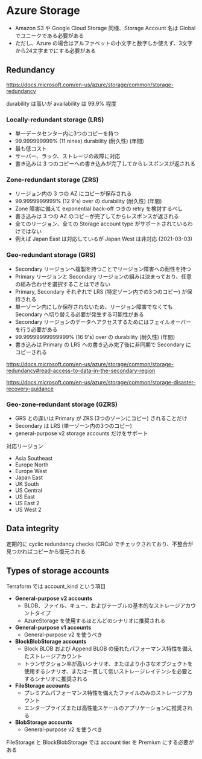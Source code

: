 # Azure Storage

- Amazon S3 や Google Cloud Storage 同様、Storage Account 名は Global でユニークである必要がある
- ただし、Azure の場合はアルファベットの小文字と数字しか使えず、3文字から24文字までにする必要がある

## Redundancy

https://docs.microsoft.com/en-us/azure/storage/common/storage-redundancy

durability は高いが availability は 99.9% 程度

### Locally-redundant storage (LRS)

- 単一データセンター内に3つのコピーを持つ
- 99.999999999% (11 nines) durability (耐久性) (年間)
- 最も低コスト
- サーバー、ラック、ストレージの故障に対応
- 書き込みは 3 つのコピーへの書き込みが完了してからレスポンスが返される

### Zone-redundant storage (ZRS)

- リージョン内の 3 つの AZ にコピーが保存される
- 99.9999999999% (12 9's) over の durability (耐久性) (年間)
- Zone 障害に備えて exponential back-off つきの retry を検討するべし
- 書き込みは 3 つの AZ のコピーが完了してからレスポンスが返される
- 全てのリージョン、全ての Storage account type がサポートされているわけではない
- 例えば Japan East は対応しているが Japan West は非対応 (2021-03-03)

### Geo-redundant storage (GRS)

- Secondary リージョンへ複製を持つことでリージョン障害への耐性を持つ
- Primary リージョンと Secondary リージョンの組みは決まっており、任意の組み合わせを選択することはできない
- Primary, Secondary それぞれで LRS (特定ゾーン内での3つのコピー) が保持される
- 単一ゾーン内にしか保存されないため、リージョン障害でなくても Secondary へ切り替える必要が発生する可能性がある
- Secondary リージョンのデータへアクセスするためにはフェイルオーバーを行う必要がある
- 99.99999999999999% (16 9's) over の durability (耐久性) (年間)
- 書き込みは Primary の LRS への書き込み完了後に非同期で Secondary にコピーされる

https://docs.microsoft.com/en-us/azure/storage/common/storage-redundancy#read-access-to-data-in-the-secondary-region

https://docs.microsoft.com/en-us/azure/storage/common/storage-disaster-recovery-guidance

### Geo-zone-redundant storage (GZRS)

- GRS との違いは Primary が ZRS (3つのゾーンにコピー) されることだけ
- Secondary は LRS (単一ゾーン内の3つのコピー)
- general-purpose v2 storage accounts だけをサポート

対応リージョン

- Asia Southeast
- Europe North
- Europe West
- Japan East
- UK South
- US Central
- US East
- US East 2
- US West 2

## Data integrity

定期的に cyclic redundancy checks (CRCs) でチェックされており、不整合が見つかればコピーから復元される


## Types of storage accounts

Terraform では account_kind という項目

- **General-purpose v2 accounts**
  - BLOB、ファイル、キュー、およびテーブルの基本的なストレージアカウントタイプ
  - AzureStorage を使用するほとんどのシナリオに推奨される
- **General-purpose v1 accounts**
  - General-purpose v2 を使うべき
- **BlockBlobStorage accounts**
  - Block BLOB および Append BLOB の優れたパフォーマンス特性を備えたストレージアカウント
  - トランザクション率が高いシナリオ、またはより小さなオブジェクトを使用するシナリオ、または一貫して低いストレージレイテンシを必要とするシナリオに推奨される
- **FileStorage accounts**
  - プレミアムパフォーマンス特性を備えたファイルのみのストレージアカウント
  - エンタープライズまたは高性能スケールのアプリケーションに推奨される
- **BlobStorage accounts**
  - General-purpose v2 を使うべき

FileStorage と BlockBlobStorage では account tier を Premium にする必要がある

